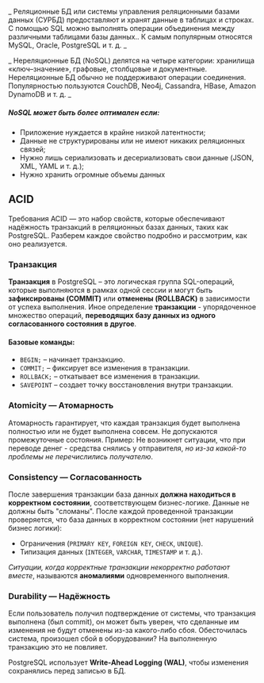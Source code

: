 
_ Реляционные БД или системы управления реляционными базами данных (СУРБД) предоставляют и хранят данные в таблицах и строках. С помощью SQL можно выполнять операции объединения между различными таблицами базы данных.. К самым популярным относятся MySQL, Oracle, PostgreSQL и т. д. _

_ Нереляционные БД (NoSQL) делятся на четыре категории: хранилища «ключ–значение», графовые, столбцовые и документные. Нереляционные БД обычно не поддерживают операции соединения. Популярностью пользуются CouchDB, Neo4j, Cassandra, HBase, Amazon DynamoDB и т. д. _
##### NoSQL может быть более оптимален если:
* Приложение нуждается в крайне низкой латентности; 
* Данные не структурированы или не имеют никаких реляционных связей;
* Нужно лишь сериализовать и десериализовать свои данные (JSON, XML, YAML и т. д.);
* Нужно хранить огромные объемы данных


## ACID
Требования ACID — это набор свойств, которые обеспечивают надёжность транзакций в реляционных базах данных, таких как PostgreSQL. Разберем каждое свойство подробно и рассмотрим, как оно реализуется.
### Транзакция
**Транзакция** в PostgreSQL – это логическая группа SQL-операций, которые выполняются в рамках одной сессии и могут быть **зафиксированы (COMMIT)** или **отменены (ROLLBACK)** в зависимости от успеха выполнения.
Иное определение __транзакции__ - упорядоченное множество операций, **переводящих базу данных из одного согласованного состояния в другое**.
#### Базовые команды:

- `BEGIN;` – начинает транзакцию.
- `COMMIT;` – фиксирует все изменения в транзакции.
- `ROLLBACK;` – откатывает все изменения в транзакции.
- `SAVEPOINT` – создает точку восстановления внутри транзакции.

### Atomicity — Атомарность
Атомарность гарантирует, что каждая транзакция будет выполнена полностью или не будет выполнена совсем. Не допускаются промежуточные состояния.
Пример:
Не возникнет ситуации, что при переводе денег - средства снялись у отправителя, _но из-за какой-то проблемы не перечислились получателю_.

### Consistency — Согласованность
После завершения транзакции база данных **должна находиться в корректном состоянии**, соответствующем бизнес-логике. Данные не должны быть "сломаны".
После каждой проведенной транзакции проверяется, что база данных в корректном состоянии (нет нарушений бизнес логики):
- Ограничения (`PRIMARY KEY`, `FOREIGN KEY`, `CHECK`, `UNIQUE`).
- Типизация данных (`INTEGER`, `VARCHAR`, `TIMESTAMP` и т. д.).


_Ситуации, когда корректные транзакции некорректно работают вместе_, называются __аномалиями__ одновременного выполнения.
### Durability — Надёжность
Если пользователь получил подтверждение от системы, что транзакция выполнена (был commit), он может быть уверен, что сделанные им изменения не будут отменены из-за какого-либо сбоя. Обесточилась система, произошел сбой в оборудовании? На выполненную транзакцию это не повлияет.

PostgreSQL использует **Write-Ahead Logging (WAL)**, чтобы изменения сохранялись перед записью в БД.